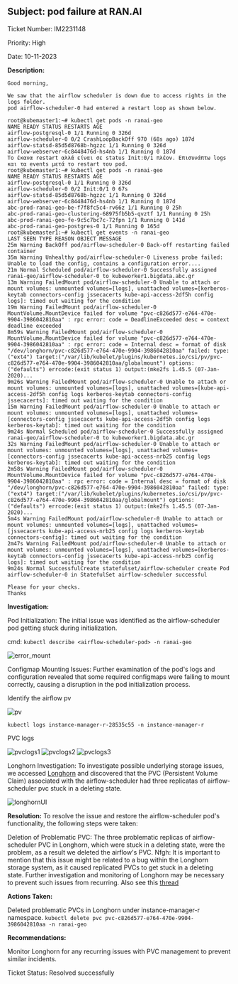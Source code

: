 ## Subject: pod failure at RAN.AI

Ticket Number: IM2231148

Priority: High

Date: 10-11-2023

<b>Description:</b>
```
Good morning,

We saw that the airflow scheduler is down due to access rights in the logs folder.
pod airflow-scheduler-0 had entered a restart loop as shown below.

root@kubemaster1:~# kubectl get pods -n ranai-geo
NAME READY STATUS RESTARTS AGE
airflow-postgresql-0 1/1 Running 0 326d
airflow-scheduler-0 0/2 CrashLoopBackOff 970 (68s ago) 187d
airflow-statsd-85d5d8768b-hgzzc 1/1 Running 0 326d
airflow-webserver-6c8448476d-hs4nb 1/1 Running 0 187d
Το έκανα restart αλλά είναι σε status Init:0/1 πλέον. Επισυνάπτω logs και τα events μετά το restart του pod.
root@kubemaster1:~# kubectl get pods -n ranai-geo
NAME READY STATUS RESTARTS AGE
airflow-postgresql-0 1/1 Running 0 326d
airflow-scheduler-0 0/2 Init:0/1 0 67s
airflow-statsd-85d5d8768b-hgzzc 1/1 Running 0 326d
airflow-webserver-6c8448476d-hs4nb 1/1 Running 0 187d
abc-prod-ranai-geo-be-f7f8fc5c4-rv66z 1/1 Running 0 25h
abc-prod-ranai-geo-clustering-68975fb5b5-qvztf 1/1 Running 0 25h
abc-prod-ranai-geo-fe-9c5c7bc7c-72fpn 1/1 Running 0 141d
abc-prod-ranai-geo-postgres-0 1/1 Running 0 165d
root@kubemaster1:~# kubectl get events -n ranai-geo
LAST SEEN TYPE REASON OBJECT MESSAGE
25m Warning BackOff pod/airflow-scheduler-0 Back-off restarting failed container
35m Warning Unhealthy pod/airflow-scheduler-0 Liveness probe failed: Unable to load the config, contains a configuration error....
21m Normal Scheduled pod/airflow-scheduler-0 Successfully assigned ranai-geo/airflow-scheduler-0 to kubeworker1.bigdata.abc.gr
13m Warning FailedMount pod/airflow-scheduler-0 Unable to attach or mount volumes: unmounted volumes=[logs], unattached volumes=[kerberos-keytab connectors-config jssecacerts kube-api-access-2df5h config logs]: timed out waiting for the condition
19m Warning FailedMount pod/airflow-scheduler-0 MountVolume.MountDevice failed for volume "pvc-c826d577-e764-470e-9904-3986042810aa" : rpc error: code = DeadlineExceeded desc = context deadline exceeded
8m59s Warning FailedMount pod/airflow-scheduler-0 MountVolume.MountDevice failed for volume "pvc-c826d577-e764-470e-9904-3986042810aa" : rpc error: code = Internal desc = format of disk "/dev/longhorn/pvc-c826d577-e764-470e-9904-3986042810aa" failed: type:("ext4") target:("/var/lib/kubelet/plugins/kubernetes.io/csi/pv/pvc-c826d577-e764-470e-9904-3986042810aa/globalmount") options:("defaults") errcode:(exit status 1) output:(mke2fs 1.45.5 (07-Jan-2020)...
9m26s Warning FailedMount pod/airflow-scheduler-0 Unable to attach or mount volumes: unmounted volumes=[logs], unattached volumes=[kube-api-access-2df5h config logs kerberos-keytab connectors-config jssecacerts]: timed out waiting for the condition
15m Warning FailedMount pod/airflow-scheduler-0 Unable to attach or mount volumes: unmounted volumes=[logs], unattached volumes=[connectors-config jssecacerts kube-api-access-2df5h config logs kerberos-keytab]: timed out waiting for the condition
9m24s Normal Scheduled pod/airflow-scheduler-0 Successfully assigned ranai-geo/airflow-scheduler-0 to kubeworker1.bigdata.abc.gr
32s Warning FailedMount pod/airflow-scheduler-0 Unable to attach or mount volumes: unmounted volumes=[logs], unattached volumes=[connectors-config jssecacerts kube-api-access-nrb25 config logs kerberos-keytab]: timed out waiting for the condition
2m58s Warning FailedMount pod/airflow-scheduler-0 MountVolume.MountDevice failed for volume "pvc-c826d577-e764-470e-9904-3986042810aa" : rpc error: code = Internal desc = format of disk "/dev/longhorn/pvc-c826d577-e764-470e-9904-3986042810aa" failed: type:("ext4") target:("/var/lib/kubelet/plugins/kubernetes.io/csi/pv/pvc-c826d577-e764-470e-9904-3986042810aa/globalmount") options:("defaults") errcode:(exit status 1) output:(mke2fs 1.45.5 (07-Jan-2020)...
5m4s Warning FailedMount pod/airflow-scheduler-0 Unable to attach or mount volumes: unmounted volumes=[logs], unattached volumes=[jssecacerts kube-api-access-nrb25 config logs kerberos-keytab connectors-config]: timed out waiting for the condition
2m47s Warning FailedMount pod/airflow-scheduler-0 Unable to attach or mount volumes: unmounted volumes=[logs], unattached volumes=[kerberos-keytab connectors-config jssecacerts kube-api-access-nrb25 config logs]: timed out waiting for the condition
9m24s Normal SuccessfulCreate statefulset/airflow-scheduler create Pod airflow-scheduler-0 in StatefulSet airflow-scheduler successful

Please for your checks.
Thanks
```

<b>Investigation:</b>

Pod Initialization: The initial issue was identified as the airflow-scheduler pod getting stuck during initialization.

cmd: `kubectl describe <airflow-scheduler-pod> -n ranai-geo`

![error_mount](.media/mounterror.JPG)

Configmap Mounting Issues: Further examination of the pod's logs and configuration revealed that some required configmaps were failing to mount correctly, causing a disruption in the pod initialization process.

Identify the airflow pv

![pv](.media/getpv.JPG)

`kubectl logs instance-manager-r-28535c55 -n instance-manager-r`

PVC logs

![pvclogs1](.media/pvc1logs.JPG)
![pvclogs2](.media/pvc2logs.JPG)
![pvclogs3](.media/pv3logs.JPG)

Longhorn Investigation: To investigate possible underlying storage issues, we accessed [Longhorn](https://kubemaster-vip.bigdata.abc.gr/longhorn/) and discovered that the PVC (Persistent Volume Claim) associated with the airflow-scheduler had three replicatas of airflow-scheduler pvc stuck in a deleting state.

![longhornUI](.media/longhornbug.JPG)

<b>Resolution:</b>
To resolve the issue and restore the airflow-scheduler pod's functionality, the following steps were taken:

Deletion of Problematic PVC: The three problematic replicas of airflow-scheduler PVC in Longhorn, which were stuck in a deleting state, were the problem, as a result we deleted the airflow's PVC.
Nfgh: It is important to mention that this issue might be related to a bug within the Longhorn storage system, as it caused replicated PVCs to get stuck in a deleting state. Further investigation and monitoring of Longhorn may be necessary to prevent such issues from recurring. Also see this [thread](https://github.com/longhorn/longhorn/issues/4278)

<b>Actions Taken:</b>

Deleted problematic PVCs in Longhorn under instance-manager-r namespace.
`kubectl delete pvc pvc-c826d577-e764-470e-9904-3986042810aa -n ranai-geo`

<b>Recommendations:</b>

Monitor Longhorn for any recurring issues with PVC management to prevent similar incidents. 

Ticket Status:
Resolved successfully
